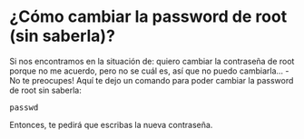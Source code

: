 # ¿Cómo cambiar la password de root (sin saberla)?

Si nos encontramos en la situación de: quiero cambiar la contraseña de 
root porque no me acuerdo, pero no se cuál es, así que no puedo 
cambiarla... -No te preocupes! Aquí te dejo un comando para poder 
cambiar la password de root sin saberla:
<pre>passwd</pre>
Entonces, te pedirá que escribas la nueva contraseña.
